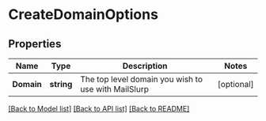 # CreateDomainOptions

## Properties
Name | Type | Description | Notes
------------ | ------------- | ------------- | -------------
**Domain** | **string** | The top level domain you wish to use with MailSlurp | [optional] 

[[Back to Model list]](../README.md#documentation-for-models) [[Back to API list]](../README.md#documentation-for-api-endpoints) [[Back to README]](../README.md)


